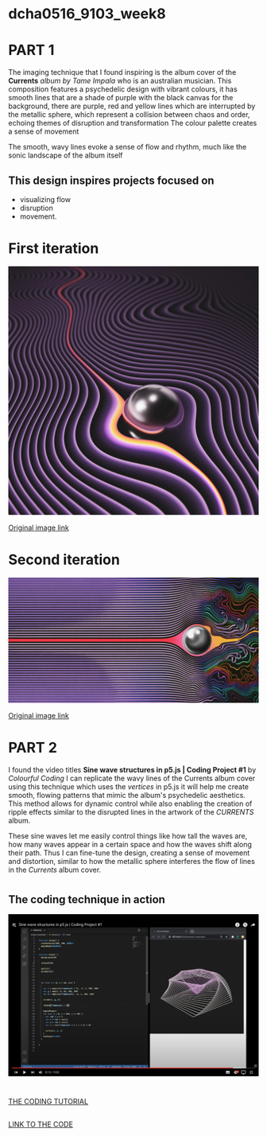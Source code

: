 # dcha0516_9103_week8


# PART 1

The imaging technique that I found inspiring is the album cover of the **Currents**
*album by Tame Impala* who is an australian musician. This composition features a 
psychedelic design with vibrant colours, it has smooth lines that are a shade 
of purple with the black canvas for the background, there are purple, red and 
yellow lines which are interrupted by the metallic sphere, which represent a collision between chaos and order, echoing themes of disruption and transformation
The colour palette creates a sense of movement

The smooth, wavy lines evoke a sense of flow and rhythm, much like the sonic landscape of the album itself


## This design inspires projects focused on 
- visualizing flow
 - disruption
 - movement.
#



# **First iteration**

![current album](assets/currents.jpeg.jpg)

[Original image link](https://images.app.goo.gl/MFfSLLzkRa11auRa9)

# **Second iteration**


![current album](assets/currents2.jpg)

[Original image link](https://images.app.goo.gl/AgJLCtcx6gTFXzuU8)

#
#

# PART 2


I found the video titles **Sine wave structures in p5.js | Coding Project #1** by *Colourful Coding* 
I can replicate the wavy lines of the Currents album cover using this technique which uses the *vertices* in p5.js
it will help me create smooth, flowing patterns that mimic the album's psychedelic aesthetics. This method allows for dynamic control while also enabling the creation of ripple effects similar to the disrupted lines in the artwork of the *CURRENTS* album. 

These sine waves let me easily control things like how tall the waves are, how many waves appear in a certain space and how the waves shift along their path. Thus I can fine-tune the design, creating a sense of movement and distortion, similar to how the metallic sphere interferes the flow of lines in the *Currents* album cover.

#

## The coding technique in action


![current album](assets/ss.png)

#

[THE CODING TUTORIAL](https://www.youtube.com/watch?v=vmhRlDyPHMQ&list=PLwUlLzAS3RYow0T9ZXB0IomwB-DyBRTfm)

##

[LINK TO THE CODE](https://github.com/colorful-coding/coding-projects/tree/edbd96c2be216d64cca10d519a4a3b5818f79164/Coding%20Project%20%231%20-%20code)

#
